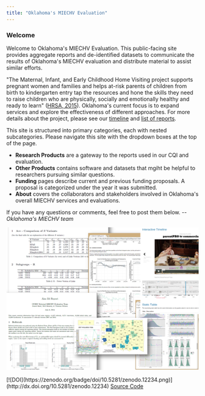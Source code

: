 ```yaml
---
title: "Oklahoma's MIECHV Evaluation"
---
```


### Welcome

Welcome to Oklahoma's MIECHV Evaluation. This public-facing site provides aggregate reports and de-identified datasets to communicate the results of Oklahoma's MIECHV evaluation and distribute material to assist similar efforts.

"The Maternal, Infant, and Early Childhood Home Visiting project supports pregnant women and families and helps at-risk parents of children from birth to kindergarten entry tap the resources and hone the skills they need to raise children who are physically, socially and emotionally healthy and ready to learn" ([HRSA, 2015](http://mchb.hrsa.gov/programs/homevisiting/)). Oklahoma's current focus is to expand services and explore the effectiveness of different approaches.  For more details about the project, please see our [timeline](http://ouhscbbmc.github.io/MReportingPublic/reports/Aim1B.html) and [list of reports](http://ouhscbbmc.github.io/MReportingPublic/research-2011a.html).

This site is structured into primary categories, each with nested subcategories.  Please navigate this site with the dropdown boxes at the top of the page.

 * **Research Products** are a gateway to the reports used in our CQI and evaluation.
 * **Other Products** contains software and datasets that mgiht be helpful to researchers pursuing similar questions.
 * **Funding** pages describe current and previous funding proposals.  A proposal is categorized under the year it was submitted.
 * **About** covers the collaborators and stakeholders involved in Oklahoma's overall MIECHV services and evaluations.

If you have any questions or comments, feel free to post them below. --*Oklahoma's MIECHV team*

![Alt text](./images/report_collage.png "Example Reports")

<div class="well">
  [![DOI](https://zenodo.org/badge/doi/10.5281/zenodo.12234.png)](http://dx.doi.org/10.5281/zenodo.12234) 
  <a class="btn btn-info btn-xs" href="https://github.com/OuhscBbmc/MReportingPublic/tree/gh-pages">
    <i class="fa fa-github"></i> Source Code
  </a>
</div>
